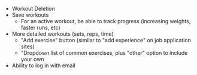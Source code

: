 - Workout Deletion
- Save workouts
  - For an active workout, be able to track progress (increasing weights, faster runs, etc)
- More detailed workouts (sets, reps, time)
  - "Add exercise" button (similar to "add experience" on job application sites)
  - "Dropdown list of common exercises, plus "other" option to include your own
- Ability to log in with email
